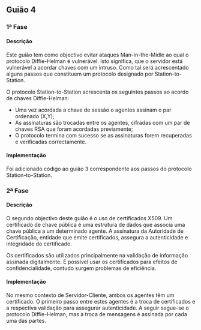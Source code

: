 ## Guião 4
### 1ª Fase
#### Descrição
Este guião tem como objectivo evitar ataques Man-in-the-Midle ao qual o protocolo Diffie-Helman é vulnerável. Isto significa, que o servidor está vulnerável a acordar chaves com um intruso. Como tal será acrescentado alguns passos que constituem um protocolo designado por Station-to-Station.

O protocolo Station-to-Station acrescenta os seguintes passos ao acordo de chaves Diffie-Helman:
- Uma vez acordada a chave de sessão o agentes assinam o par ordenado (X,Y);
- As assinaturas são trocadas entre os agentes, cifradas com um par de chaves RSA que foram acordadas previamente;
- O protocolo termina com sucesso se as assinaturas forem recuperadas e verificadas correctamente.

#### Implementação
Foi adicionado código ao guião 3 correspondente aos passos do protocolo Station-to-Station.

### 2ª Fase
#### Descrição 
O segundo objectivo deste guião é o uso de certificados X509.
Um certificado de chave pública é uma estrutura de dados que associa uma chave pública a um determinado agente. 
A assinatura da Autoridade de Certificação, entidade que emite certificados, assegura a autenticidade e integridade do certificado.

Os certificados são utilizados principalmente na validação de informação assinada digitalmente. É possível usar os certificados para efeitos de confidencialidade, contudo surgem problemas de eficiência.

#### Implementação
No mesmo contexto de Servidor-Cliente, ambos os agentes têm um certificado. O primeiro passo entre estes agentes é a troca de certificados e a respectiva validação para assegurar autenticidade.
A seguir segue-se o protocolo Diffie-Helman, mas a troca de mensagens é assinada por cada uma das partes.